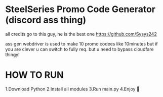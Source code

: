 # SteelSeries Promo Code Generator (discord ass thing)

all credits go to this guy, he is the best one https://github.com/Sysys242

ass gen webdriver is used to make 10 promo codees like 10minutes but if you are clever u can switch to fully req. but u need to bypass cloudfare thingy!

# HOW TO RUN

1.Download Python
2.Install all modules
3.Run main.py
4.Enjoy 🎇


